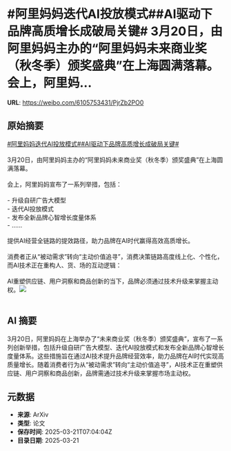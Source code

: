 # #阿里妈妈迭代AI投放模式##AI驱动下品牌高质增长成破局关键# 3月20日，由阿里妈妈主办的“阿里妈妈未来商业奖（秋冬季）颁奖盛典”在上海圆满落幕。会上，阿里妈...

**URL**: https://weibo.com/6105753431/PjrZb2PO0

## 原始摘要

<a href="https://m.weibo.cn/search?containerid=231522type%3D1%26t%3D10%26q%3D%23%E9%98%BF%E9%87%8C%E5%A6%88%E5%A6%88%E8%BF%AD%E4%BB%A3AI%E6%8A%95%E6%94%BE%E6%A8%A1%E5%BC%8F%23&amp;extparam=%23%E9%98%BF%E9%87%8C%E5%A6%88%E5%A6%88%E8%BF%AD%E4%BB%A3AI%E6%8A%95%E6%94%BE%E6%A8%A1%E5%BC%8F%23" data-hide=""><span class="surl-text">#阿里妈妈迭代AI投放模式#</span></a><a href="https://m.weibo.cn/search?containerid=231522type%3D1%26t%3D10%26q%3D%23AI%E9%A9%B1%E5%8A%A8%E4%B8%8B%E5%93%81%E7%89%8C%E9%AB%98%E8%B4%A8%E5%A2%9E%E9%95%BF%E6%88%90%E7%A0%B4%E5%B1%80%E5%85%B3%E9%94%AE%23&amp;extparam=%23AI%E9%A9%B1%E5%8A%A8%E4%B8%8B%E5%93%81%E7%89%8C%E9%AB%98%E8%B4%A8%E5%A2%9E%E9%95%BF%E6%88%90%E7%A0%B4%E5%B1%80%E5%85%B3%E9%94%AE%23" data-hide=""><span class="surl-text">#AI驱动下品牌高质增长成破局关键#</span></a> <br><br>3月20日，由阿里妈妈主办的“阿里妈妈未来商业奖（秋冬季）颁奖盛典”在上海圆满落幕。<br><br>会上，阿里妈妈宣布了一系列举措，包括：<br><br>- 升级自研广告大模型<br>- 迭代AI投放模式<br>- 发布全新品牌心智增长度量体系<br>- ……<br><br>提供AI经营全链路的提效路径，助力品牌在AI时代赢得高效高质增长。<br><br>消费者正从“被动需求”转向“主动价值追寻”，消费决策链路高度线上化、个性化，而AI技术正在重构人、货、场的互动逻辑：<br><br>AI重塑供应链、用户洞察和商品创新的当下，品牌必须通过技术升级来掌握主动权。<img style="" src="https://tvax4.sinaimg.cn/large/006Fd7o3gy1hzno6glaejj318g0tndj2.jpg" referrerpolicy="no-referrer"><br><br>

## AI 摘要

3月20日，阿里妈妈在上海举办了“未来商业奖（秋冬季）颁奖盛典”，宣布了一系列创新举措，包括升级自研广告大模型、迭代AI投放模式和发布全新品牌心智增长度量体系。这些措施旨在通过AI技术提升品牌经营效率，助力品牌在AI时代实现高质量增长。随着消费者行为从“被动需求”转向“主动价值追寻”，AI技术正在重塑供应链、用户洞察和商品创新，品牌需通过技术升级来掌握市场主动权。

## 元数据

- **来源**: ArXiv
- **类型**: 论文
- **保存时间**: 2025-03-21T07:04:04Z
- **目录日期**: 2025-03-21
